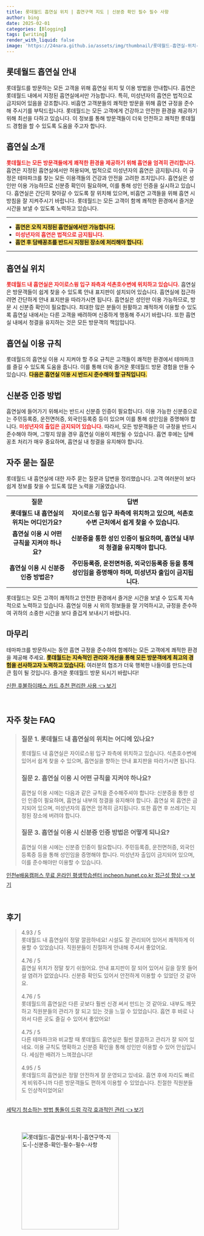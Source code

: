 ```yaml
---
title: 롯데월드 흡연실 위치 | 흡연구역 지도 | 신분증 확인 필수 필수 사항
author: bing
date: 2025-02-01
categories: [Blogging]
tags: [writing]
render_with_liquid: false
image: 'https://24nara.github.io/assets/img/thumbnail/롯데월드-흡연실-위치-|-흡연구역-지도-|-신분증-확인-필수-필수-사항.webp'
---
```



<h2 id='롯데월드_흡연실_안내'>롯데월드 흡연실 안내</h2>

<p>롯데월드를 방문하는 모든 고객을 위해 흡연실 위치 및 이용 방법을 안내합니다. 흡연은 롯데월드 내에서 지정된 흡연실에서만 가능합니다. 특히, 미성년자의 흡연은 법적으로 금지되어 있음을 강조합니다. 비흡연 고객분들의 쾌적한 방문을 위해 흡연 규정을 준수해 주시기를 부탁드립니다. 롯데월드는 모든 고객에게 건강하고 안전한 환경을 제공하기 위해 최선을 다하고 있습니다. 이 정보를 통해 방문객들이 더욱 안전하고 쾌적한 롯데월드 경험을 할 수 있도록 도움을 주고자 합니다.</p>

<h2 id='흡연실_소개'>흡연실 소개</h2>

<p><b><span style="color: #ee2323;">롯데월드는 모든 방문객들에게 쾌적한 환경을 제공하기 위해 흡연을 엄격히 관리합니다.</span></b> 흡연은 지정된 흡연실에서만 허용되며, 법적으로 미성년자의 흡연은 금지됩니다. 이 규정은 테마파크를 찾는 모든 이용객들의 건강과 안전을 고려한 조치입니다. 흡연실은 성인만 이용 가능하므로 신분증 확인이 필요하며, 이를 통해 성인 인증을 실시하고 있습니다. 흡연실은 간단히 찾아갈 수 있도록 잘 위치해 있으며, 비흡연 고객들을 위해 흡연 시 방침을 잘 지켜주시기 바랍니다. 롯데월드는 모든 고객이 함께 쾌적한 환경에서 즐거운 시간을 보낼 수 있도록 노력하고 있습니다.</p>

<hr />

<ul>
    <li><b><span style="background-color: #ffe066;">흡연은 오직 지정된 흡연실에서만 가능합니다.</span></b></li>
    <li><b><span style="color: #ee2323;">미성년자의 흡연은 법적으로 금지됩니다.</span></b></li>
    <li><b><span style="background-color: #ffe066;">흡연 후 담배꽁초를 반드시 지정된 장소에 처리해야 합니다.</span></b></li>
</ul>

<hr />

<h2 id='흡연실_위치'>흡연실 위치</h2>

<p><b><span style="color: #ee2323;">롯데월드 내 흡연실은 자이로스윙 입구 좌측과 석촌호수변에 위치하고 있습니다.</span></b> 흡연실은 방문객들이 쉽게 찾을 수 있도록 안내 표지판이 설치되어 있습니다. 흡연실에 접근하려면 간단하게 안내 표지판을 따라가시면 됩니다. 흡연실은 성인만 이용 가능하므로, 방문 시 신분증 확인이 필요합니다. 최대한 많은 분들이 원활하고 쾌적하게 이용할 수 있도록 흡연실 내에서는 다른 고객을 배려하며 신중하게 행동해 주시기 바랍니다. 또한 흡연실 내에서 청결을 유지하는 것은 모든 방문객의 책임입니다.</p>

<h2 id='흡연실_이용규칙'>흡연실 이용 규칙</h2>

<p>롯데월드의 흡연실 이용 시 지켜야 할 주요 규칙은 고객들이 쾌적한 환경에서 테마파크를 즐길 수 있도록 도움을 줍니다. 이를 통해 더욱 즐거운 롯데월드 방문 경험을 만들 수 있습니다. <b><span style="background-color: #ffe066;">다음은 흡연실 이용 시 반드시 준수해야 할 규칙입니다.</span></b></p>

<h2 id='신분증_인증방법'>신분증 인증 방법</h2>

<p>흡연실에 들어가기 위해서는 반드시 신분증 인증이 필요합니다. 이용 가능한 신분증으로는 주민등록증, 운전면허증, 외국인등록증 등이 있으며 이를 통해 성인임을 증명해야 합니다. <b><span style="color: #ee2323;">미성년자의 출입은 금지되어 있습니다.</span></b> 따라서, 모든 방문객들은 이 규정을 반드시 준수해야 하며, 그렇지 않을 경우 흡연실 이용이 제한될 수 있습니다. 흡연 후에는 담배꽁초 처리가 매우 중요하며, 흡연실 내 청결을 유지해야 합니다.</p>

<h2 id='자주_묻는_질문'>자주 묻는 질문</h2>

<p>롯데월드 내 흡연실에 대한 자주 묻는 질문과 답변을 정리했습니다. 고객 여러분이 보다 쉽게 정보를 찾을 수 있도록 많은 노력을 기울였습니다.</p>

<table>
    <tr>
        <td style="text-align: center; height: 17px;"><b>질문</b></td>
        <td style="text-align: center; height: 17px;"><b>답변</b></td>
    </tr>
    <tr>
        <td style="text-align: center; height: 17px;"><b>롯데월드 내 흡연실의 위치는 어디인가요?</b></td>
        <td style="text-align: center; height: 17px;"><b>자이로스윙 입구 좌측에 위치하고 있으며, 석촌호수변 근처에서 쉽게 찾을 수 있습니다.</b></td>
    </tr>
    <tr>
        <td style="text-align: center; height: 17px;"><b>흡연실 이용 시 어떤 규칙을 지켜야 하나요?</b></td>
        <td style="text-align: center; height: 17px;"><b>신분증을 통한 성인 인증이 필요하며, 흡연실 내부의 청결을 유지해야 합니다.</b></td>
    </tr>
    <tr>
        <td style="text-align: center; height: 17px;"><b>흡연실 이용 시 신분증 인증 방법은?</b></td>
        <td style="text-align: center; height: 17px;"><b>주민등록증, 운전면허증, 외국인등록증 등을 통해 성인임을 증명해야 하며, 미성년자 출입이 금지됩니다.</b></td>
    </tr>
</table>

<p>롯데월드는 모든 고객이 쾌적하고 안전한 환경에서 즐거운 시간을 보낼 수 있도록 지속적으로 노력하고 있습니다. 흡연실 이용 시 위의 정보들을 잘 기억하시고, 규정을 준수하여 귀하의 소중한 시간을 보다 즐겁게 보내시기 바랍니다.</p>

<h2 id='마무리'>마무리</h2>

<p>테마파크를 방문하시는 동안 흡연 규정을 준수하여 함께하는 모든 고객에게 쾌적한 환경을 제공해 주세요. <b><span style="background-color: #ffe066;">롯데월드는 지속적인 관리와 개선을 통해 모든 방문객에게 최고의 경험을 선사하고자 노력하고 있습니다.</span></b> 여러분의 협조가 더욱 행복한 나들이를 만드는데 큰 힘이 될 것입니다. 즐거운 롯데월드 방문 되시기 바랍니다!</p>


<p><a class="click-button" title="신한 후불하이패스 카드 추천 편리한 사용" href="https://24nara.github.io/posts/%EC%8B%A0%ED%95%9C-%ED%9B%84%EB%B6%88%ED%95%98%EC%9D%B4%ED%8C%A8%EC%8A%A4-%EC%B9%B4%EB%93%9C-%EC%B6%94%EC%B2%9C-%ED%8E%B8%EB%A6%AC%ED%95%9C-%EC%82%AC%EC%9A%A9/" rel="dofollow">신한 후불하이패스 카드 추천 편리한 사용 👈 보기</a></p><br>
<h2 id='자주_찾는_FAQ'>자주 찾는 FAQ</h2>
<div itemscope="" itemtype="https://schema.org/FAQPage"> 
<blockquote> 
<div itemscope="" itemprop="mainEntity" itemtype="https://schema.org/Question"> 
<h3 itemprop="name">질문 1. 롯데월드 내 흡연실의 위치는 어디에 있나요?</h3> 
<div itemscope="" itemprop="acceptedAnswer" itemtype="https://schema.org/Answer"> 
<span itemprop="text"> <p>롯데월드 내 흡연실은 자이로스윙 입구 좌측에 위치하고 있습니다. 석촌호수변에 있어서 쉽게 찾을 수 있으며, 흡연실을 향하는 안내 표지판을 따라가시면 됩니다.</p> </span> 
</div> 
</div> 
<div itemscope="" itemprop="mainEntity" itemtype="https://schema.org/Question"> 
<h3 itemprop="name">질문 2. 흡연실 이용 시 어떤 규칙을 지켜야 하나요?</h3> 
<div itemscope="" itemprop="acceptedAnswer" itemtype="https://schema.org/Answer"> 
<span itemprop="text"> <p>흡연실 이용 시에는 다음과 같은 규칙을 준수해주셔야 합니다: 신분증을 통한 성인 인증이 필요하며, 흡연실 내부의 청결을 유지해야 합니다. 흡연실 외 흡연은 금지되어 있으며, 미성년자의 흡연은 엄격히 금지됩니다. 또한 흡연 후 쓰레기는 지정된 장소에 버려야 합니다.</p> </span> 
</div> 
</div> 
<div itemscope="" itemprop="mainEntity" itemtype="https://schema.org/Question"> 
<h3 itemprop="name">질문 3. 흡연실 이용 시 신분증 인증 방법은 어떻게 되나요?</h3> 
<div itemscope="" itemprop="acceptedAnswer" itemtype="https://schema.org/Answer"> 
<span itemprop="text"> <p>흡연실 이용 시에는 신분증 인증이 필요합니다. 주민등록증, 운전면허증, 외국인등록증 등을 통해 성인임을 증명해야 합니다. 미성년자 출입이 금지되어 있으며, 이를 준수해야만 이용할 수 있습니다.</p> </span> 
</div> 
</div> 
</blockquote> 
</div>
<p><a class="click-button" title="인천e배움캠퍼스 무료 온라인 평생학습센터 incheon.hunet.co.kr 접근성 향상" href="https://24nara.github.io/posts/%EC%9D%B8%EC%B2%9Ce%EB%B0%B0%EC%9B%80%EC%BA%A0%ED%8D%BC%EC%8A%A4-%EB%AC%B4%EB%A3%8C-%EC%98%A8%EB%9D%BC%EC%9D%B8-%ED%8F%89%EC%83%9D%ED%95%99%EC%8A%B5%EC%84%BC%ED%84%B0-incheon.hunet.co.kr-%EC%A0%91%EA%B7%BC%EC%84%B1-%ED%96%A5%EC%83%81/" rel="dofollow">인천e배움캠퍼스 무료 온라인 평생학습센터 incheon.hunet.co.kr 접근성 향상 👈 보기</a></p><br>
<h2 id='후기'>후기</h2>
<div itemscope itemtype="https://schema.org/Product">
  <blockquote>
  <div itemprop="review" itemscope itemtype="https://schema.org/Review">
      <div itemprop="reviewRating" itemscope itemtype="https://schema.org/Rating"> <span itemprop="ratingValue">4.93</span> / <span itemprop="bestRating">5</span> </div>
      <span itemprop="reviewBody">롯데월드 내 흡연실이 정말 깔끔하네요! 시설도 잘 관리되어 있어서 쾌적하게 이용할 수 있었습니다. 직원분들이 친절하게 안내해 주셔서 좋았어요.</span>
  </div>
  <br>
  <div itemprop="review" itemscope itemtype="https://schema.org/Review">
      <div itemprop="reviewRating" itemscope itemtype="https://schema.org/Rating"> <span itemprop="ratingValue">4.76</span> / <span itemprop="bestRating">5</span> </div>
      <span itemprop="reviewBody">흡연실 위치가 정말 찾기 쉬웠어요. 안내 표지판이 잘 되어 있어서 길을 잘못 들어설 염려가 없었습니다. 신분증 확인도 있어서 안전하게 이용할 수 있었던 것 같아요.</span>
  </div>
  <br>
  <div itemprop="review" itemscope itemtype="https://schema.org/Review">
      <div itemprop="reviewRating" itemscope itemtype="https://schema.org/Rating"> <span itemprop="ratingValue">4.76</span> / <span itemprop="bestRating">5</span> </div>
      <span itemprop="reviewBody">롯데월드의 흡연실은 다른 곳보다 훨씬 신경 써서 만드는 것 같아요. 내부도 깨끗하고 직원분들의 관리가 잘 되고 있는 것을 느낄 수 있었습니다. 흡연 후 바로 나와서 다른 곳도 즐길 수 있어서 좋았어요!</span>
  </div>
  <br>
  <div itemprop="review" itemscope itemtype="https://schema.org/Review">
      <div itemprop="reviewRating" itemscope itemtype="https://schema.org/Rating"> <span itemprop="ratingValue">4.75</span> / <span itemprop="bestRating">5</span> </div>
      <span itemprop="reviewBody">다른 테마파크와 비교할 때 롯데월드 흡연실은 훨씬 깔끔하고 관리가 잘 되어 있네요. 이용 규칙도 명확하고 신분증 확인을 통해 성인만 이용할 수 있어 안심입니다. 세심한 배려가 느껴졌습니다!</span>
  </div>
  <br>
  <div itemprop="review" itemscope itemtype="https://schema.org/Review">
      <div itemprop="reviewRating" itemscope itemtype="https://schema.org/Rating"> <span itemprop="ratingValue">4.95</span> / <span itemprop="bestRating">5</span> </div>
      <span itemprop="reviewBody">롯데월드의 흡연실은 정말 안전하게 잘 운영되고 있네요. 흡연 후에 자리도 빠르게 비워주니까 다른 방문객들도 편하게 이용할 수 있었습니다. 친절한 직원분들도 인상적이었어요!</span>
  </div>
  <br>
  </blockquote>
</div>
<p><a class="click-button" title="세탁기 청소하는 방법 통돌이 드럼 각각 효과적인 관리" href="https://24nara.github.io/posts/%EC%84%B8%ED%83%81%EA%B8%B0-%EC%B2%AD%EC%86%8C%ED%95%98%EB%8A%94-%EB%B0%A9%EB%B2%95-%ED%86%B5%EB%8F%8C%EC%9D%B4-%EB%93%9C%EB%9F%BC-%EA%B0%81%EA%B0%81-%ED%9A%A8%EA%B3%BC%EC%A0%81%EC%9D%B8-%EA%B4%80%EB%A6%AC/" rel="dofollow">세탁기 청소하는 방법 통돌이 드럼 각각 효과적인 관리 👈 보기</a></p><br>
<figure class="image"><img src="https://24nara.github.io/assets/img/thumbnail/롯데월드-흡연실-위치-|-흡연구역-지도-|-신분증-확인-필수-필수-사항.webp" alt="롯데월드-흡연실-위치-|-흡연구역-지도-|-신분증-확인-필수-필수-사항" width="256" height="256"></figure>